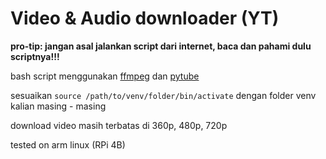 # Video & Audio downloader (YT)
**pro-tip: jangan asal jalankan script dari internet, baca dan pahami dulu scriptnya!!!**

bash script menggunakan [ffmpeg](https://www.ffmpeg.org/) dan [pytube](https://pytube.io/en/latest/)

sesuaikan `source /path/to/venv/folder/bin/activate` dengan folder venv kalian masing - masing

download video masih terbatas di 360p, 480p, 720p

tested on arm linux (RPi 4B)
